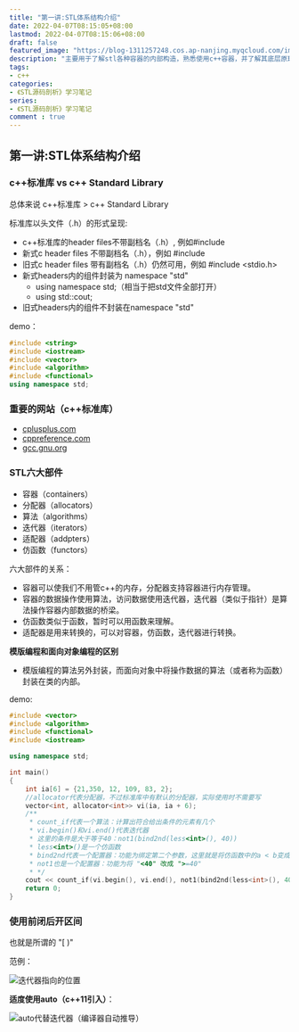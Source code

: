 ```yaml
---
title: "第一讲:STL体系结构介绍"
date: 2022-04-07T08:15:05+08:00
lastmod: 2022-04-07T08:15:06+08:00
draft: false
featured_image: "https://blog-1311257248.cos.ap-nanjing.myqcloud.com/imgs/STL.png"
description: "主要用于了解stl各种容器的内部构造，熟悉使用c++容器，并了解其底层原理。"
tags:
- c++
categories:
- 《STL源码剖析》学习笔记
series:
- 《STL源码剖析》学习笔记
comment : true
---
```


## 第一讲:STL体系结构介绍

### c++标准库 vs c++ Standard Library

总体来说  c++标准库 > c++ Standard Library

标准库以头文件（.h）的形式呈现:
* c++标准库的header files不带副档名（.h）, 例如#include <vector>
* 新式c header files 不带副档名（.h），例如 #include <cstdio>
* 旧式c header files 带有副档名（.h）仍然可用，例如 #include <stdio.h>
* 新式headers内的组件封装为 namespace "std"
    * using namespace std;（相当于把std文件全部打开）
    * using std::cout;
* 旧式headers内的组件不封装在namespace "std"

demo：
```c++
#include <string>
#include <iostream>
#include <vector>
#include <algorithm>
#include <functional>
using namespace std;
```

### 重要的网站（c++标准库）

* [cplusplus.com](https://www.cplusplus.com/)
* [cppreference.com](https://en.cppreference.com/w/)
* [gcc.gnu.org](http://gcc.gnu.org/)

### STL六大部件

* 容器（containers）
* 分配器（allocators）
* 算法（algorithms）
* 迭代器（iterators）
* 适配器（addpters）
* 仿函数（functors）


六大部件的关系：
* 容器可以使我们不用管c++的内存，分配器支持容器进行内存管理。
* 容器的数据操作使用算法，访问数据使用迭代器，迭代器（类似于指针）是算法操作容器内部数据的桥梁。
* 仿函数类似于函数，暂时可以用函数来理解。
* 适配器是用来转换的，可以对容器，仿函数，迭代器进行转换。


**模版编程和面向对象编程的区别**
* 模版编程的算法另外封装，而面向对象中将操作数据的算法（或者称为函数）封装在类的内部。

demo:
```c++
#include <vector>
#include <algorithm>
#include <functional>
#include <iostream>

using namespace std;

int main()
{
    int ia[6] = {21,350, 12, 109, 83, 2};
    //allocator代表分配器，不过标准库中有默认的分配器，实际使用时不需要写
    vector<int, allocator<int>> vi(ia, ia + 6);
    /**
     * count_if代表一个算法：计算出符合给出条件的元素有几个
     * vi.begin()和vi.end()代表迭代器
     * 这里的条件是大于等于40：not1(bind2nd(less<int>(), 40))
     * less<int>()是一个仿函数
     * bind2nd代表一个配置器：功能为绑定第二个参数，这里就是将仿函数中的a < b变成了a < 40
     * not1也是一个配置器：功能为将 "<40" 改成 ">=40"
     * */
    cout << count_if(vi.begin(), vi.end(), not1(bind2nd(less<int>(), 40)));
    return 0;
}
```

### 使用前闭后开区间
也就是所谓的 "[  )"  

范例：

![迭代器指向的位置](https://blog-1311257248.cos.ap-nanjing.myqcloud.com/imgs/stl/img1_1.jpg)

**适度使用auto（c++11引入）**：

![auto代替迭代器（编译器自动推导）](https://blog-1311257248.cos.ap-nanjing.myqcloud.com/imgs/stl/img1_2.jpg)




